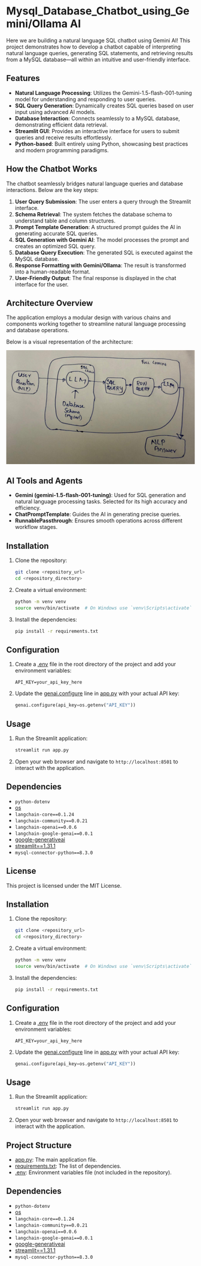 # Mysql_Database_Chatbot_using_Gemini/Ollama AI

Here we are building a natural language SQL chatbot using Gemini AI! This project demonstrates how to develop a chatbot capable of interpreting natural language queries, generating SQL statements, and retrieving results from a MySQL database—all within an intuitive and user-friendly interface.

## Features

- **Natural Language Processing**: Utilizes the Gemini-1.5-flash-001-tuning model for understanding and responding to user queries.
- **SQL Query Generation**: Dynamically creates SQL queries based on user input using advanced AI models.
- **Database Interaction**: Connects seamlessly to a MySQL database, demonstrating efficient data retrieval.
- **Streamlit GUI**: Provides an interactive interface for users to submit queries and receive results effortlessly.
- **Python-based**: Built entirely using Python, showcasing best practices and modern programming paradigms.

## How the Chatbot Works

The chatbot seamlessly bridges natural language queries and database interactions. Below are the key steps:

1. **User Query Submission**: The user enters a query through the Streamlit interface.
2. **Schema Retrieval**: The system fetches the database schema to understand table and column structures.
3. **Prompt Template Generation**: A structured prompt guides the AI in generating accurate SQL queries.
4. **SQL Generation with Gemini AI**: The model processes the prompt and creates an optimized SQL query.
5. **Database Query Execution**: The generated SQL is executed against the MySQL database.
6. **Response Formatting with Gemini/Ollama**: The result is transformed into a human-readable format.
7. **User-Friendly Output**: The final response is displayed in the chat interface for the user.

## Architecture Overview

The application employs a modular design with various chains and components working together to streamline natural language processing and database operations.

Below is a visual representation of the architecture:

![Architecture Diagram](https://github.com/Tarun11112003/Mysql_Database_Chatbot/blob/main/Architecture.jpg)

## AI Tools and Agents

- **Gemini (gemini-1.5-flash-001-tuning)**: Used for SQL generation and natural language processing tasks. Selected for its high accuracy and efficiency.
- **ChatPromptTemplate**: Guides the AI in generating precise queries.
- **RunnablePassthrough**: Ensures smooth operations across different workflow stages.

## Installation

1. Clone the repository:
    ```sh
    git clone <repository_url>
    cd <repository_directory>
    ```

2. Create a virtual environment:
    ```sh
    python -m venv venv
    source venv/bin/activate  # On Windows use `venv\Scripts\activate`
    ```

3. Install the dependencies:
    ```sh
    pip install -r requirements.txt
    ```

## Configuration

1. Create a [.env](http://_vscodecontentref_/0) file in the root directory of the project and add your environment variables:
    ```env
    API_KEY=your_api_key_here
    ```

2. Update the [genai.configure](http://_vscodecontentref_/1) line in [app.py](http://_vscodecontentref_/2) with your actual API key:
    ```python
    genai.configure(api_key=os.getenv("API_KEY"))
    ```

## Usage

1. Run the Streamlit application:
    ```sh
    streamlit run app.py
    ```

2. Open your web browser and navigate to `http://localhost:8501` to interact with the application.

## Dependencies

- `python-dotenv`
- [os](http://_vscodecontentref_/3)
- `langchain-core==0.1.24`
- `langchain-community==0.0.21`
- `langchain-openai==0.0.6`
- `langchain-google-genai==0.0.1`
- [google-generativeai](http://_vscodecontentref_/4)
- [streamlit==1.31.1](http://_vscodecontentref_/5)
- `mysql-connector-python==8.3.0`

## License

This project is licensed under the MIT License.
## Installation

1. Clone the repository:
    ```sh
    git clone <repository_url>
    cd <repository_directory>
    ```

2. Create a virtual environment:
    ```sh
    python -m venv venv
    source venv/bin/activate  # On Windows use `venv\Scripts\activate`
    ```

3. Install the dependencies:
    ```sh
    pip install -r requirements.txt
    ```

## Configuration

1. Create a [.env](http://_vscodecontentref_/0) file in the root directory of the project and add your environment variables:
    ```env
    API_KEY=your_api_key_here
    ```

2. Update the [genai.configure](http://_vscodecontentref_/1) line in [app.py](http://_vscodecontentref_/2) with your actual API key:
    ```python
    genai.configure(api_key=os.getenv("API_KEY"))
    ```

## Usage

1. Run the Streamlit application:
    ```sh
    streamlit run app.py
    ```

2. Open your web browser and navigate to `http://localhost:8501` to interact with the application.

## Project Structure

- [app.py](http://_vscodecontentref_/3): The main application file.
- [requirements.txt](http://_vscodecontentref_/4): The list of dependencies.
- [.env](http://_vscodecontentref_/5): Environment variables file (not included in the repository).

## Dependencies

- `python-dotenv`
- [os](http://_vscodecontentref_/6)
- `langchain-core==0.1.24`
- `langchain-community==0.0.21`
- `langchain-openai==0.0.6`
- `langchain-google-genai==0.0.1`
- [google-generativeai](http://_vscodecontentref_/7)
- [streamlit==1.31.1](http://_vscodecontentref_/8)
- `mysql-connector-python==8.3.0`

